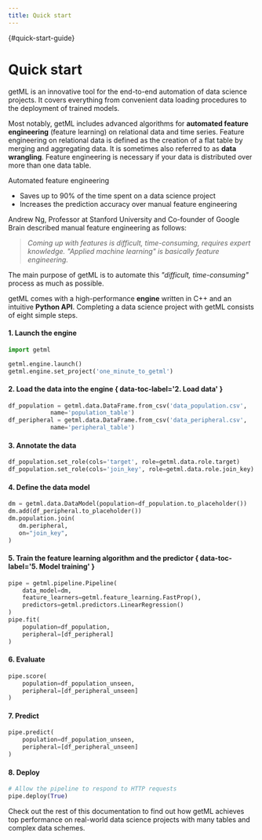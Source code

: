 ```yaml
---
title: Quick start
---
```


[](){#quick-start-guide}
# Quick start

getML is an innovative tool for the end-to-end automation of data
science projects. It covers everything from convenient data loading procedures
to the deployment of trained models.

Most notably, getML includes advanced algorithms for
**automated feature engineering** (feature learning) on relational data and time
series. Feature engineering on relational data is defined as the creation of a
flat table by merging and aggregating data. It is sometimes also referred to
as **data wrangling**. Feature engineering is necessary if your data is distributed
over more than one data table.

Automated feature engineering

* Saves up to 90% of the time spent on a data science project
* Increases the prediction accuracy over manual feature engineering

Andrew Ng, Professor at Stanford
University and Co-founder of Google Brain described manual feature engineering as follows:

> *Coming up with features is difficult, time-consuming, requires expert
> knowledge. "Applied machine learning" is basically feature engineering.*

The main purpose of getML is to automate this *"difficult, time-consuming"* process as much
as possible.

getML comes with a high-performance **engine** written in C++ and an intuitive
**Python API**. Completing a data science project with getML consists of eight
simple steps.

#### 1. Launch the engine
```python
import getml

getml.engine.launch()
getml.engine.set_project('one_minute_to_getml')
```

#### 2. Load the data into the engine { data-toc-label='2. Load data' }
```python
df_population = getml.data.DataFrame.from_csv('data_population.csv',
            name='population_table')
df_peripheral = getml.data.DataFrame.from_csv('data_peripheral.csv',
            name='peripheral_table')
```

#### 3. Annotate the data
```python
df_population.set_role(cols='target', role=getml.data.role.target)
df_population.set_role(cols='join_key', role=getml.data.role.join_key)
```

#### 4. Define the data model
```python
dm = getml.data.DataModel(population=df_population.to_placeholder())
dm.add(df_peripheral.to_placeholder())
dm.population.join(
   dm.peripheral,
   on="join_key",
)
```

#### 5. Train the feature learning algorithm and the predictor { data-toc-label='5. Model training' }
```python
pipe = getml.pipeline.Pipeline(
    data_model=dm,
    feature_learners=getml.feature_learning.FastProp(),
    predictors=getml.predictors.LinearRegression()
)
pipe.fit(
    population=df_population,
    peripheral=[df_peripheral]
)
```

#### 6. Evaluate
```python
pipe.score(
    population=df_population_unseen,
    peripheral=[df_peripheral_unseen]
)
```

#### 7. Predict
```python
pipe.predict(
    population=df_population_unseen,
    peripheral=[df_peripheral_unseen]
)
```

#### 8. Deploy
```python
# Allow the pipeline to respond to HTTP requests
pipe.deploy(True)
```

Check out the rest of this documentation to find out how getML achieves top
performance on real-world data science projects with many tables and complex
data schemes.
